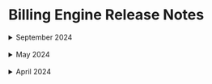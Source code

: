 # Billing Engine Release Notes

<details>
  <summary markdown="span">September 2024</summary>

* **BIE-0005**: **September 16th, 2024** Azure MCA users can now connect to Billing Engine. [Learn more](billing-engine/get-started/connect-azure) 

</details><br>

<details>
  <summary markdown="span">May 2024</summary>

* **BIE-0004**: **May 18th, 2024** Billing Engine now supports the FinOps Foundation's [FOCUS](https://focus.finops.org/) Specifications. [Learn more](billing-engine/tutorials/analysis) 

</details><br>

<details>
  <summary markdown="span">April 2024</summary>

* **BIE-0003**: **April 24th, 2024** You can now connect an existing Spot Account that is not linked to Azure for other Spot products to Billing Engine for an Azure Billing Account. [Learn more](billing-engine/get-started/connect-azure)

* **BIE-0002**: **April 22nd, 2024** You can now view how savings are calculated for each cloud provider. [Learn more](connect-your-cloud-provider/dashboard?id=eco-service-savings-definition)

* **BIE-0001**: **April 22nd, 2024** You can connect Billing Engine to your Google Cloud billing account using read-only access to cost, usage, and bill data. 

</details><br>
